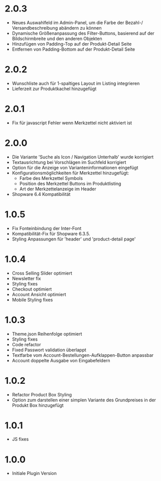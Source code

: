 # 2.0.3
- Neues Auswahlfeld im Admin-Panel, um die Farbe der Bezahl-/ Versandbeschreibung abändern zu können
- Dynamische Größenanpassung des Filter-Buttons, basierend auf der Bildschirmbreite und den anderen Objekten
- Hinzufügen von Padding-Top auf der Produkt-Detail Seite
- Entfernen von Padding-Bottom auf der Produkt-Detail Seite

# 2.0.2
- Wunschliste auch für 1-spaltiges Layout im Listing integrieren
- Lieferzeit zur Produktkachel hinzugefügt

# 2.0.1
- Fix für javascript Fehler wenn Merkzettel nicht aktiviert ist

# 2.0.0
- Die Variante 'Suche als Icon / Navigation Unterhalb' wurde korrigiert
- Textausrichtung bei Vorschlägen im Suchfeld korrigiert
- Option für die Anzeige von Varianteninformationen eingefügt
- Konfigurationsmöglichkeiten für Merkzettel hinzugefügt:
    - Farbe des Merkzettel Symbols
    - Position des Merkzettel Buttons im Produktlisting
    - Art der Merkzettelanzeige im Header
- Shopware 6.4 Kompatibilität

# 1.0.5
- Fix Fonteinbindung der Inter-Font
- Kompatibilität-Fix für Shopware 6.3.5.
- Styling Anpassungen für 'header' und 'product-detail page'

# 1.0.4
- Cross Selling Slider optimiert
- Newsletter fix
- Styling fixes
- Checkout optimiert
- Account Ansicht optimiert
- Mobile Styling fixes

# 1.0.3
- Theme.json Reihenfolge optimiert
- Styling fixes
- Code refactor
- Fixed Passwort validation überlappt
- Textfarbe vom Account-Bestellungen-Aufklappen-Button anpassbar
- Account doppelte Ausgabe von Eingabefeldern

# 1.0.2
- Refactor Product Box Styling
- Option zum darstellen einer simplen Variante des Grundpreises in der Produkt Box hinzugefügt

# 1.0.1
- JS fixes

# 1.0.0
- Initiale Plugin Version
